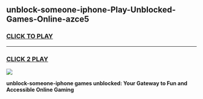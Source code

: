 
## unblock-someone-iphone-Play-Unblocked-Games-Online-azce5
<h3>
<a href="https://premium76.site?title=unblock-someone-iphone&ref=25A">CLICK TO PLAY</a></h3>
<hr>

<h3>
<a href="https://premium76.site?title=unblock-someone-iphone&ref=25A">CLICK 2 PLAY</a>
  
</h3>

<a href="https://premium76.site?title=unblock-someone-iphone&ref=25A"><img src="https://clearcache.store/games.png"></a>


**unblock-someone-iphone games unblocked: Your Gateway to Fun and Accessible Online Gaming**
